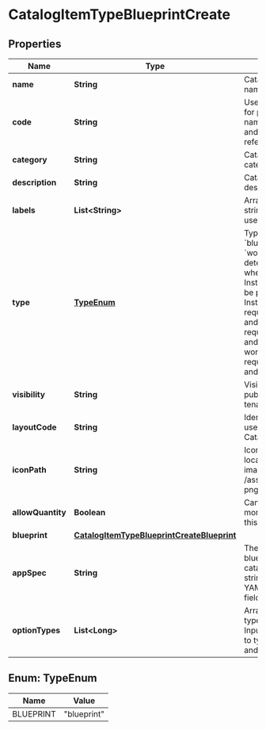 

# CatalogItemTypeBlueprintCreate

## Properties

Name | Type | Description | Notes
------------ | ------------- | ------------- | -------------
**name** | **String** | Catalog Item Type name |  [optional]
**code** | **String** | Useful shortcode for provisioning naming schemes and export reference. |  [optional]
**category** | **String** | Catalog Item Type category |  [optional]
**description** | **String** | Catalog Item Type description |  [optional]
**labels** | **List&lt;String&gt;** | Array of label strings, can be used for filtering. |  [optional]
**type** | [**TypeEnum**](#TypeEnum) | Type, &#x60;instance&#x60;, &#x60;blueprint&#x60; or &#x60;workflow&#x60;. This determines whether an Instance or App will be provisioned. Instance types require a config and blueprint requires a blueprint and appSpec, while workflow types requires a workflow and context. |  [optional]
**visibility** | **String** | Visibility - Set to public to allow all tenants |  [optional]
**layoutCode** | **String** | Identifier primarily used for Plugin Catalog Item Types |  [optional]
**iconPath** | **String** | Icon Path, relative location of an icon image, eg. /assets/containers-png/nginx.png. |  [optional]
**allowQuantity** | **Boolean** | Can users order more than one of this item at a time. |  [optional]
**blueprint** | [**CatalogItemTypeBlueprintCreateBlueprint**](CatalogItemTypeBlueprintCreateBlueprint.md) |  | 
**appSpec** | **String** | The appSpec for blueprint type catalog items is a string in the Scribe YAML format with fields |  [optional]
**optionTypes** | **List&lt;Long&gt;** | Array of option type IDs, see Inputs. Only applies to type instance and blueprint. |  [optional]



## Enum: TypeEnum

Name | Value
---- | -----
BLUEPRINT | &quot;blueprint&quot;



